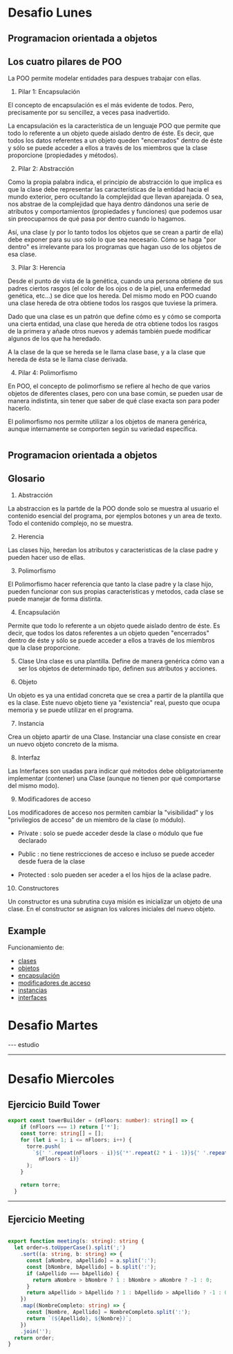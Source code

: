 # <b>Desafio Lunes </b>
## <b> Programacion orientada a objetos 
## Los cuatro pilares de POO</b>

La POO permite modelar entidades para despues trabajar con ellas.

1. Pilar 1: Encapsulación

El concepto de encapsulación es el más evidente de todos. Pero, precisamente por su sencillez, a veces pasa inadvertido.

La encapsulación es la característica de un lenguaje POO que permite que todo lo referente a un objeto quede aislado dentro de éste. Es decir, que todos los datos referentes a un objeto queden "encerrados" dentro de éste y sólo se puede acceder a ellos a través de los miembros que la clase proporcione (propiedades y métodos).

2. Pilar 2: Abstracción

Como la propia palabra indica, el principio de abstracción lo que implica es que la clase debe representar las características de la entidad hacia el mundo exterior, pero ocultando la complejidad que llevan aparejada. O sea, nos abstrae de la complejidad que haya dentro dándonos una serie de atributos y comportamientos (propiedades y funciones) que podemos usar sin preocuparnos de qué pasa por dentro cuando lo hagamos.

Así, una clase (y por lo tanto todos los objetos que se crean a partir de ella) debe exponer para su uso solo lo que sea necesario. Cómo se haga "por dentro" es irrelevante para los programas que hagan uso de los objetos de esa clase.

3. Pilar 3: Herencia

Desde el punto de vista de la genética, cuando una persona obtiene de sus padres ciertos rasgos (el color de los ojos o de la piel, una enfermedad genética, etc...) se dice que los hereda. Del mismo modo en POO cuando una clase hereda de otra obtiene todos los rasgos que tuviese la primera.

Dado que una clase es un patrón que define cómo es y cómo se comporta una cierta entidad, una clase que hereda de otra obtiene todos los rasgos de la primera y añade otros nuevos y además también puede modificar algunos de los que ha heredado.

A la clase de la que se hereda se le llama clase base, y a la clase que hereda de ésta se le llama clase derivada.

4. Pilar 4: Polimorfismo

En POO, el concepto de polimorfismo se refiere al hecho de que varios objetos de diferentes clases, pero con una base común, se pueden usar de manera indistinta, sin tener que saber de qué clase exacta son para poder hacerlo.

El polimorfismo nos permite utilizar a los objetos de manera genérica, aunque internamente se comporten según su variedad específica.

#
## <b> Programacion orientada a objetos 
##  Glosario</b>
1. Abstracción

La abstraccion es la partde de la POO donde solo se muestra al usuario el contenido esencial del programa, por ejemplos botones y un area de texto. Todo el contenido complejo, no se muestra.

2. Herencia

Las clases hijo, heredan los atributos y caracteristicas de la clase padre y pueden hacer uso de ellas. 

3. Polimorfismo

El Polimorfismo hacer referencia que tanto la clase padre y la clase hijo, pueden funcionar con sus propias caracteristicas y metodos, cada clase se puede manejar de forma distinta.

4. Encapsulación

Permite que todo lo referente a un objeto quede aislado dentro de éste. Es decir, que todos los datos referentes a un objeto queden "encerrados" dentro de éste y sólo se puede acceder a ellos a través de los miembros que la clase proporcione.

5. Clase
Una clase es una plantilla. Define de manera genérica cómo van a ser los objetos de determinado tipo, definen sus atributos y acciones.

6. Objeto

 Un objeto es ya una entidad concreta que se crea a partir de la plantilla que es la clase. Este nuevo objeto tiene ya "existencia" real, puesto que ocupa memoria y se puede utilizar en el programa.

7. Instancia

Crea un objeto apartir de una Clase. Instanciar una clase consiste en crear un nuevo objeto concreto de la misma.

8. Interfaz

Las Interfaces son usadas para indicar qué métodos debe obligatoriamente implementar (contener) una Clase (aunque no tienen por qué comportarse del mismo modo).

9. Modificadores de acceso

Los modificadores de acceso nos permiten cambiar la "visibilidad" y los "privilegios de acceso" de un miembro de la clase (o módulo).

- Private : solo se puede acceder desde la clase o módulo que fue declarado

- Public : no tiene restricciones de acceso e incluso se puede acceder desde fuera de la clase

- Protected : solo pueden ser aceder a el los hijos de la aclase padre. 

10. Constructores

Un constructor es una subrutina cuya misión es inicializar un objeto de una clase. En el constructor se asignan los valores iniciales del nuevo objeto.

##  <b>Example </b>
Funcionamiento de:
 - [clases](https://www.tutorialesprogramacionya.com/angularya/detalleconcepto.php?punto=23&codigo=23&inicio=20)
 - [objetos](https://apuntes.de/typescript/object-types/#gsc.tab=0)
 - [encapsulación](https://blog.jetbrains.com/webstorm/2019/03/write-object-oriented-typescript-encapsulation/)
 - [modificadores de acceso](https://programmerclick.com/article/53241462366/)
 - [instancias](https://gustavodohara.com/blogangular/clases-en-typescript/)
 - [interfaces](https://www.tutorialsteacher.com/typescript/typescript-interface)

#
# <b>Desafio Martes </b>

--- estudio 

---------

# <b>Desafio Miercoles </b>
## Ejercicio Build Tower
```ts
export const towerBuilder = (nFloors: number): string[] => {
    if (nFloors === 1) return ['*'];
    const torre: string[] = [];
    for (let i = 1; i <= nFloors; i++) {
      torre.push(
        `${' '.repeat(nFloors - i)}${'*'.repeat(2 * i - 1)}${' '.repeat(
          nFloors - i)}`
      );
    }
  
    return torre;
  }
  ```

  ---
  ## Ejercicio  Meeting 
  ```ts

  export function meeting(s: string): string {
    let order=s.toUpperCase().split(';')
      .sort((a: string, b: string) => {
        const [aNombre, aApellido] = a.split(':');
        const [bNombre, bApellido] = b.split(':');
        if (aApellido === bApellido) {
          return aNombre > bNombre ? 1 : bNombre > aNombre ? -1 : 0;
        }
        return aApellido > bApellido ? 1 : bApellido > aApellido ? -1 : 0;
      })
      .map((NombreCompleto: string) => {
        const [Nombre, Apellido] = NombreCompleto.split(':');
        return `(${Apellido}, ${Nombre})`;
      })
      .join('');
    return order;
  }
```
